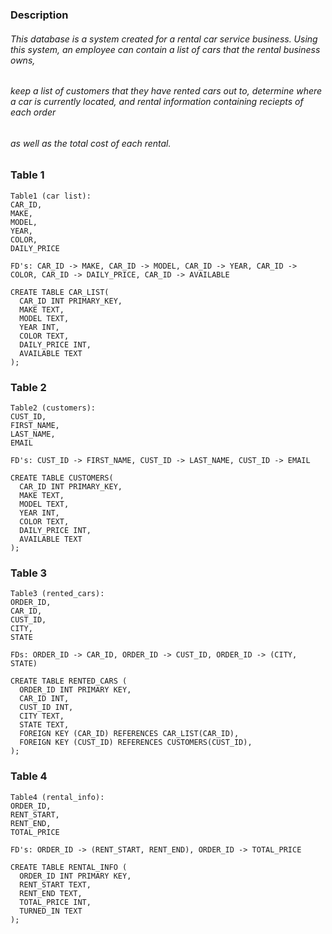 ### Description
###### This database is a system created for a rental car service business. Using this system, an employee can contain a list of cars that the rental business owns,
###### keep a list of customers that they have rented cars out to, determine where a car is currently located, and rental information containing reciepts of each order
###### as well as the total cost of each rental.
 
 

### Table 1
    Table1 (car list):
    CAR_ID, 
    MAKE, 
    MODEL, 
    YEAR, 
    COLOR,
    DAILY_PRICE

    FD's: CAR_ID -> MAKE, CAR_ID -> MODEL, CAR_ID -> YEAR, CAR_ID -> COLOR, CAR_ID -> DAILY_PRICE, CAR_ID -> AVAILABLE

    CREATE TABLE CAR_LIST(
      CAR_ID INT PRIMARY_KEY, 
      MAKE TEXT, 
      MODEL TEXT, 
      YEAR INT, 
      COLOR TEXT, 
      DAILY_PRICE INT,
      AVAILABLE TEXT
    );

### Table 2
    Table2 (customers):
    CUST_ID, 
    FIRST_NAME, 
    LAST_NAME, 
    EMAIL

    FD's: CUST_ID -> FIRST_NAME, CUST_ID -> LAST_NAME, CUST_ID -> EMAIL
    
    CREATE TABLE CUSTOMERS(
      CAR_ID INT PRIMARY_KEY, 
      MAKE TEXT, 
      MODEL TEXT, 
      YEAR INT, 
      COLOR TEXT, 
      DAILY_PRICE INT,
      AVAILABLE TEXT
    );

### Table 3
    Table3 (rented_cars):
    ORDER_ID, 
    CAR_ID,
    CUST_ID, 
    CITY, 
    STATE

    FDs: ORDER_ID -> CAR_ID, ORDER_ID -> CUST_ID, ORDER_ID -> (CITY, STATE)

    CREATE TABLE RENTED_CARS (
      ORDER_ID INT PRIMARY KEY,
      CAR_ID INT,
      CUST_ID INT,
      CITY TEXT,
      STATE TEXT,
      FOREIGN KEY (CAR_ID) REFERENCES CAR_LIST(CAR_ID),
      FOREIGN KEY (CUST_ID) REFERENCES CUSTOMERS(CUST_ID),
    );

### Table 4
    Table4 (rental_info):
    ORDER_ID, 
    RENT_START, 
    RENT_END, 
    TOTAL_PRICE

    FD's: ORDER_ID -> (RENT_START, RENT_END), ORDER_ID -> TOTAL_PRICE

    CREATE TABLE RENTAL_INFO (
      ORDER_ID INT PRIMARY KEY, 
      RENT_START TEXT,
      RENT_END TEXT,
      TOTAL_PRICE INT,
      TURNED_IN TEXT
    );
